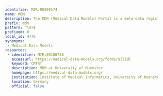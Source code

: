 ```yaml
---
identifier: MIR:00000574
name: MDM
description: The MDM (Medical Data Models) Portal is a meta-data registry for creating, analysing, sharing and reusing medical forms. Electronic forms are central in numerous processes involving data, including the collection of data through electronic health records (EHRs), Electronic Data Capture (EDC), and as case report forms (CRFs) for clinical trials. The MDM Portal provides medical forms in numerous export formats, facilitating the sharing and reuse of medical data models and exchange between information systems.
prefix: mdm
pattern: ^\d+$
prefixed: 0
local_id: 4776
synonyms:
 - Medical Data Models
resources:
 - identifier: MIR:00100766
   accessurl: https://medical-data-models.org/forms/${lid}
   keyword: CMTRT
   description: MDM at University of Muenster
   homepage: https://medical-data-models.org/
   institution: Institute of Medical Informatics, University of Muenster
   location: Germany
   official: false
---
```

